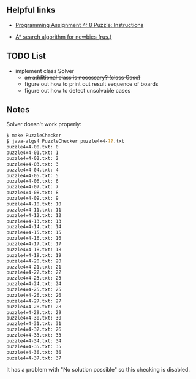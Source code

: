 ## Helpful links

  * [Programming Assignment 4: 8 Puzzle: Instructions](https://class.coursera.org/algs4partI-010/assignment/view?assignment_id=5)

  * [A* search algorithm for newbies (rus.)](http://www2.in.tu-clausthal.de/~zach/teaching/info_literatur/A_Star/A_star_tutorial/aStarTutorial_rus.htm.html)

## TODO List

* implement class Solver
  * ~~an additional class is necessary? (class Case)~~
  * figure out how to print out result sequence of boards
  * figure out how to detect unsolvable cases

## Notes

Solver doesn't work properly:
```sh
$ make PuzzleChecker
$ java-algs4 PuzzleChecker puzzle4x4-??.txt
puzzle4x4-00.txt: 0
puzzle4x4-01.txt: 1
puzzle4x4-02.txt: 2
puzzle4x4-03.txt: 3
puzzle4x4-04.txt: 4
puzzle4x4-05.txt: 5
puzzle4x4-06.txt: 6
puzzle4x4-07.txt: 7
puzzle4x4-08.txt: 8
puzzle4x4-09.txt: 9
puzzle4x4-10.txt: 10
puzzle4x4-11.txt: 11
puzzle4x4-12.txt: 12
puzzle4x4-13.txt: 13
puzzle4x4-14.txt: 14
puzzle4x4-15.txt: 15
puzzle4x4-16.txt: 16
puzzle4x4-17.txt: 17
puzzle4x4-18.txt: 18
puzzle4x4-19.txt: 19
puzzle4x4-20.txt: 20
puzzle4x4-21.txt: 21
puzzle4x4-22.txt: 22
puzzle4x4-23.txt: 23
puzzle4x4-24.txt: 24
puzzle4x4-25.txt: 25
puzzle4x4-26.txt: 26
puzzle4x4-27.txt: 27
puzzle4x4-28.txt: 28
puzzle4x4-29.txt: 29
puzzle4x4-30.txt: 30
puzzle4x4-31.txt: 31
puzzle4x4-32.txt: 26
puzzle4x4-33.txt: 33
puzzle4x4-34.txt: 34
puzzle4x4-35.txt: 35
puzzle4x4-36.txt: 36
puzzle4x4-37.txt: 37
```
It has a problem with "No solution possible" so this checking is disabled.